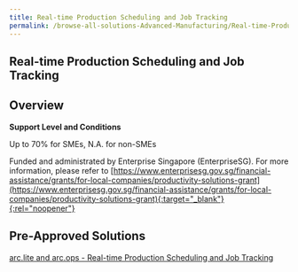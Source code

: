 ```yaml
---
title: Real-time Production Scheduling and Job Tracking
permalink: /browse-all-solutions-Advanced-Manufacturing/Real-time-Production-Scheduling-and-Job-Tracking
---
```


## Real-time Production Scheduling and Job Tracking
## Overview

**Support Level and Conditions**

Up to 70% for SMEs, N.A. for non-SMEs

Funded and administrated by Enterprise Singapore (EnterpriseSG). For more information, please refer to [https://www.enterprisesg.gov.sg/financial-assistance/grants/for-local-companies/productivity-solutions-grant](https://www.enterprisesg.gov.sg/financial-assistance/grants/for-local-companies/productivity-solutions-grant){:target="_blank"}{:rel="noopener"}

## Pre-Approved Solutions

<a href='/productivity-solutions-grant/solutionrepo/solution1896' target='_blank'>arc.lite and arc.ops - Real-time Production Scheduling and Job Tracking</a><br>
